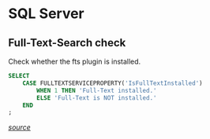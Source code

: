 # SQL Server

## Full-Text-Search check

Check whether the fts plugin is installed.

```sql
SELECT
	CASE FULLTEXTSERVICEPROPERTY('IsFullTextInstalled')
		WHEN 1 THEN 'Full-Text installed.'
		ELSE 'Full-Text is NOT installed.'
	END
;
```

*[source](https://stackoverflow.com/questions/6511167/full-text-search-installed-or-not)*
